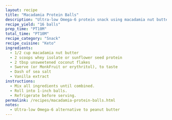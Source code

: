 ```yaml
---
layout: recipe
title: "Macadamia Protein Balls"
description: "Ultra-low Omega-6 protein snack using macadamia nut butter."
recipe_yield: "16 balls"
prep_time: "PT10M"
total_time: "PT10M"
recipe_category: "Snack"
recipe_cuisine: "Keto"
ingredients:
  - 1/2 cup macadamia nut butter
  - 2 scoops whey isolate or sunflower seed protein
  - 2 tbsp unsweetened coconut flakes
  - Swerve (or MonkFruit or erythritol), to taste
  - Dash of sea salt
  - Vanilla extract
instructions:
  - Mix all ingredients until combined.
  - Roll into 1-inch balls.
  - Refrigerate before serving.
permalink: /recipes/macadamia-protein-balls.html
notes:
  - Ultra-low Omega-6 alternative to peanut butter
---
```


